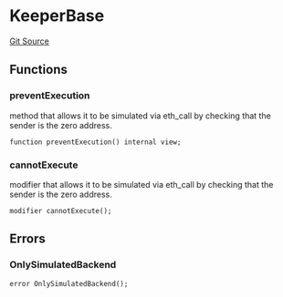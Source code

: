 # KeeperBase
[Git Source](https://github.com/KlimaDAO/klimadao-solidity/blob/b4fb0f4685d5fe4c80ffc162389dfe0abdfe9f39/src/integrations/sushixklima/keepers/KeeperBase.sol)


## Functions
### preventExecution

method that allows it to be simulated via eth_call by checking that
the sender is the zero address.


```solidity
function preventExecution() internal view;
```

### cannotExecute

modifier that allows it to be simulated via eth_call by checking
that the sender is the zero address.


```solidity
modifier cannotExecute();
```

## Errors
### OnlySimulatedBackend

```solidity
error OnlySimulatedBackend();
```


